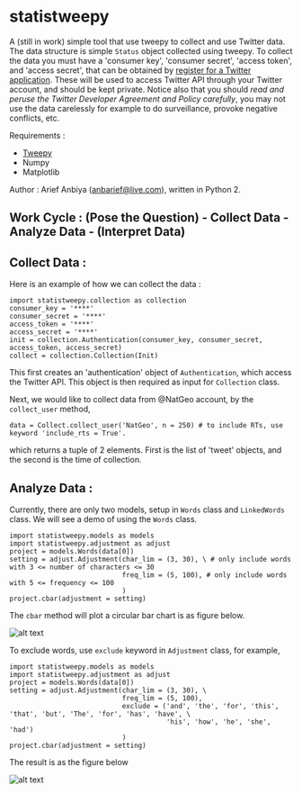 # statistweepy
A (still in work) simple tool that use tweepy to collect and use Twitter data. The data structure is simple `Status` object collected using tweepy. To collect the data you must have a 'consumer key', 'consumer secret', 'access token', and 'access secret', that can be obtained by [register for a Twitter application](http://apps.twitter.com/). These will be used to access Twitter API through your Twitter account, and should be kept private. Notice also that you should *read and peruse the Twitter Developer Agreement and Policy carefully*, you may not use the data carelessly for example to do surveillance, provoke negative conflicts, etc.

Requirements :
- [Tweepy](http://docs.tweepy.org/en/v3.5.0/)
- Numpy
- Matplotlib

Author : Arief Anbiya (anbarief@live.com), written in Python 2.

## Work Cycle : (Pose the Question) - Collect Data - Analyze Data - (Interpret Data)

## Collect Data :

Here is an example of how we can collect the data : 

```
import statistweepy.collection as collection
consumer_key = '****'
consumer_secret = '****'
access_token = '****'
access_secret = '****'
init = collection.Authentication(consumer_key, consumer_secret, access_token, access_secret) 
collect = collection.Collection(Init)
```
This first creates an 'authentication' object of `Authentication`, which access the Twitter API. This object is then required as input for `Collection` class. 

Next, we would like to collect data from @NatGeo account, by the `collect_user` method,

`data = Collect.collect_user('NatGeo', n = 250) # to include RTs, use keyword 'include_rts = True'.`

which returns a tuple of 2 elements. First is the list of 'tweet' objects, and the second is the time of collection.

## Analyze Data :

Currently, there are only two models, setup in `Words` class and `LinkedWords` class. We will see a demo of using the `Words` class.

```
import statistweepy.models as models
import statistweepy.adjustment as adjust
project = models.Words(data[0])
setting = adjust.Adjustment(char_lim = (3, 30), \ # only include words with 3 <= number of characters <= 30
                            freq_lim = (5, 100), # only include words with 5 <= frequency <= 100
                            )
project.cbar(adjustment = setting)
```

The `cbar` method will plot a circular bar chart is as figure below.

![alt text](https://raw.githubusercontent.com/anbarief/statistweepy/master/README_fig1.png)

To exclude words, use `exclude` keyword in `Adjustment` class, for example, 

```
import statistweepy.models as models
import statistweepy.adjustment as adjust
project = models.Words(data[0])
setting = adjust.Adjustment(char_lim = (3, 30), \
                            freq_lim = (5, 100),
                            exclude = ('and', 'the', 'for', 'this', 'that', 'but', 'The', 'for', 'has', 'have', \
                                       'his', 'how', 'he', 'she', 'had')
                            )
project.cbar(adjustment = setting)
```

The result is as the figure below 

![alt text](https://raw.githubusercontent.com/anbarief/statistweepy/master/README_fig2.png)

